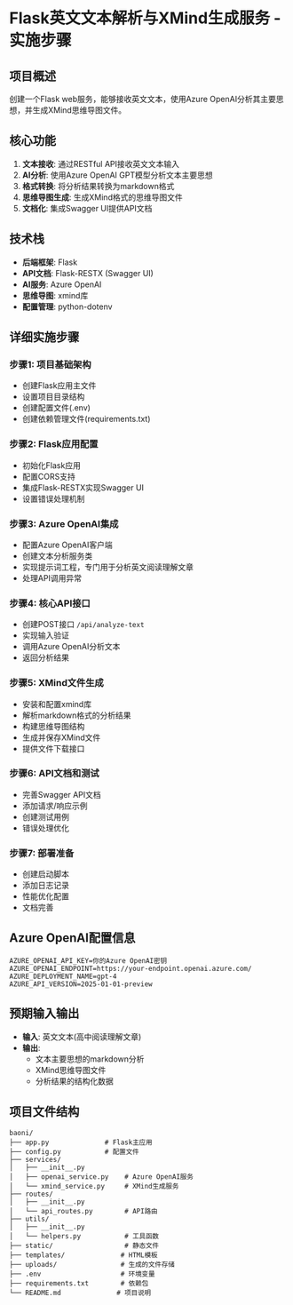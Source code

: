 # Flask英文文本解析与XMind生成服务 - 实施步骤

## 项目概述
创建一个Flask web服务，能够接收英文文本，使用Azure OpenAI分析其主要思想，并生成XMind思维导图文件。

## 核心功能
1. **文本接收**: 通过RESTful API接收英文文本输入
2. **AI分析**: 使用Azure OpenAI GPT模型分析文本主要思想
3. **格式转换**: 将分析结果转换为markdown格式
4. **思维导图生成**: 生成XMind格式的思维导图文件
5. **文档化**: 集成Swagger UI提供API文档

## 技术栈
- **后端框架**: Flask
- **API文档**: Flask-RESTX (Swagger UI)
- **AI服务**: Azure OpenAI
- **思维导图**: xmind库
- **配置管理**: python-dotenv

## 详细实施步骤

### 步骤1: 项目基础架构
- 创建Flask应用主文件
- 设置项目目录结构
- 创建配置文件(.env)
- 创建依赖管理文件(requirements.txt)

### 步骤2: Flask应用配置
- 初始化Flask应用
- 配置CORS支持
- 集成Flask-RESTX实现Swagger UI
- 设置错误处理机制

### 步骤3: Azure OpenAI集成
- 配置Azure OpenAI客户端
- 创建文本分析服务类
- 实现提示词工程，专门用于分析英文阅读理解文章
- 处理API调用异常

### 步骤4: 核心API接口
- 创建POST接口 `/api/analyze-text`
- 实现输入验证
- 调用Azure OpenAI分析文本
- 返回分析结果

### 步骤5: XMind文件生成
- 安装和配置xmind库
- 解析markdown格式的分析结果  
- 构建思维导图结构
- 生成并保存XMind文件
- 提供文件下载接口

### 步骤6: API文档和测试
- 完善Swagger API文档
- 添加请求/响应示例
- 创建测试用例
- 错误处理优化

### 步骤7: 部署准备
- 创建启动脚本
- 添加日志记录
- 性能优化配置
- 文档完善

## Azure OpenAI配置信息
```
AZURE_OPENAI_API_KEY=你的Azure OpenAI密钥
AZURE_OPENAI_ENDPOINT=https://your-endpoint.openai.azure.com/
AZURE_DEPLOYMENT_NAME=gpt-4
AZURE_API_VERSION=2025-01-01-preview
```

## 预期输入输出
- **输入**: 英文文本(高中阅读理解文章)
- **输出**: 
  - 文本主要思想的markdown分析
  - XMind思维导图文件
  - 分析结果的结构化数据

## 项目文件结构
```
baoni/
├── app.py              # Flask主应用
├── config.py           # 配置文件
├── services/
│   ├── __init__.py
│   ├── openai_service.py    # Azure OpenAI服务
│   └── xmind_service.py     # XMind生成服务
├── routes/
│   ├── __init__.py
│   └── api_routes.py        # API路由
├── utils/
│   ├── __init__.py
│   └── helpers.py           # 工具函数
├── static/                  # 静态文件
├── templates/              # HTML模板
├── uploads/                # 生成的文件存储
├── .env                    # 环境变量
├── requirements.txt        # 依赖包
└── README.md              # 项目说明
``` 
